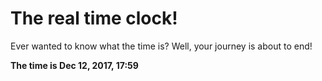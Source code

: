 # The real time clock!

Ever wanted to know what the time is? Well, your journey is about to end!

**The time is Dec 12, 2017, 17:59**